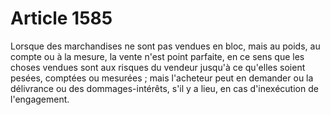 # Article 1585

Lorsque des marchandises ne sont pas vendues en bloc, mais au poids, au compte ou à la mesure, la vente n'est point parfaite, en ce sens que les choses vendues sont aux risques du vendeur jusqu'à ce qu'elles soient pesées, comptées ou mesurées ; mais l'acheteur peut en demander ou la délivrance ou des dommages-intérêts, s'il y a lieu, en cas d'inexécution de l'engagement.